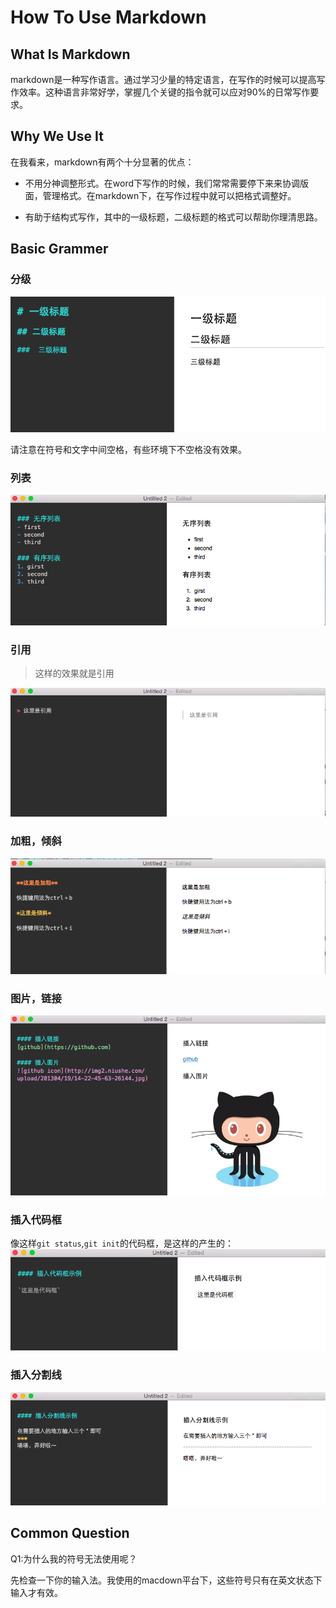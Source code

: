 # How To Use Markdown
## What Is Markdown
markdown是一种写作语言。通过学习少量的特定语言，在写作的时候可以提高写作效率。这种语言非常好学，掌握几个关键的指令就可以应对90%的日常写作要求。

## Why We Use It
在我看来，markdown有两个十分显著的优点：

- 不用分神调整形式。在word下写作的时候，我们常常需要停下来来协调版面，管理格式。在markdown下，在写作过程中就可以把格式调整好。

- 有助于结构式写作，其中的一级标题，二级标题的格式可以帮助你理清思路。

## Basic Grammer
### 分级
![](https://github.com/nora614/pythoncamp0/blob/master/pic/title.png?raw=true)

请注意在符号和文字中间空格，有些环境下不空格没有效果。

### 列表
![](https://github.com/nora614/pythoncamp0/blob/master/pic/list.png?raw=true)

### 引用
> 这样的效果就是引用

![](https://github.com/nora614/pythoncamp0/blob/master/pic/quote.png?raw=true)

### 加粗，倾斜
![](https://github.com/nora614/pythoncamp0/blob/master/pic/style.png?raw=true)

### 图片，链接
![](https://github.com/nora614/pythoncamp0/blob/master/pic/picture.png?raw=true)

### 插入代码框

像这样`git status`,`git init`的代码框，是这样的产生的：
![](https://github.com/nora614/pythoncamp0/blob/master/pic/log.png?raw=true)

### 插入分割线
![](https://github.com/nora614/pythoncamp0/blob/master/pic/line.png?raw=true)

## Common Question

Q1:为什么我的符号无法使用呢？

先检查一下你的输入法。我使用的macdown平台下，这些符号只有在英文状态下输入才有效。
